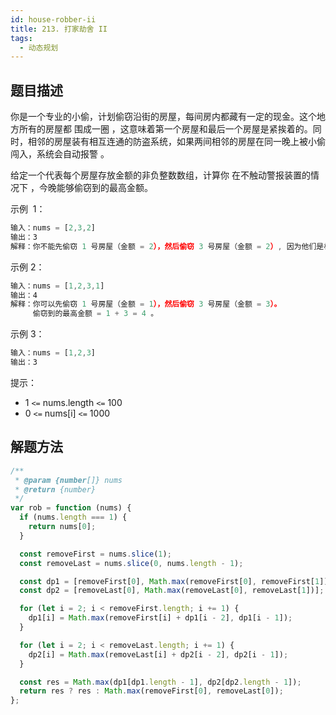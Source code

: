 ```yaml
---
id: house-robber-ii
title: 213. 打家劫舍 II
tags:
  - 动态规划
---
```


## 题目描述

你是一个专业的小偷，计划偷窃沿街的房屋，每间房内都藏有一定的现金。这个地方所有的房屋都 围成一圈 ，这意味着第一个房屋和最后一个房屋是紧挨着的。同时，相邻的房屋装有相互连通的防盗系统，如果两间相邻的房屋在同一晚上被小偷闯入，系统会自动报警 。

给定一个代表每个房屋存放金额的非负整数数组，计算你 在不触动警报装置的情况下 ，今晚能够偷窃到的最高金额。

示例  1：

```js
输入：nums = [2,3,2]
输出：3
解释：你不能先偷窃 1 号房屋（金额 = 2），然后偷窃 3 号房屋（金额 = 2）, 因为他们是相邻的。
```

示例 2：

```js
输入：nums = [1,2,3,1]
输出：4
解释：你可以先偷窃 1 号房屋（金额 = 1），然后偷窃 3 号房屋（金额 = 3）。
     偷窃到的最高金额 = 1 + 3 = 4 。
```

示例 3：

```js
输入：nums = [1,2,3]
输出：3
```

提示：

- 1 `<=` nums.length `<=` 100
- 0 `<=` nums[i] `<=` 1000

## 解题方法

```js
/**
 * @param {number[]} nums
 * @return {number}
 */
var rob = function (nums) {
  if (nums.length === 1) {
    return nums[0];
  }

  const removeFirst = nums.slice(1);
  const removeLast = nums.slice(0, nums.length - 1);

  const dp1 = [removeFirst[0], Math.max(removeFirst[0], removeFirst[1])];
  const dp2 = [removeLast[0], Math.max(removeLast[0], removeLast[1])];

  for (let i = 2; i < removeFirst.length; i += 1) {
    dp1[i] = Math.max(removeFirst[i] + dp1[i - 2], dp1[i - 1]);
  }

  for (let i = 2; i < removeLast.length; i += 1) {
    dp2[i] = Math.max(removeLast[i] + dp2[i - 2], dp2[i - 1]);
  }

  const res = Math.max(dp1[dp1.length - 1], dp2[dp2.length - 1]);
  return res ? res : Math.max(removeFirst[0], removeLast[0]);
};
```
